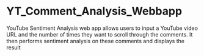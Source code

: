 # YT_Comment_Analysis_Webbapp
YouTube Sentiment Analysis web app allows users to input a YouTube video URL and the number of times they want to scroll through the comments. It then performs sentiment analysis on these comments and displays the result
